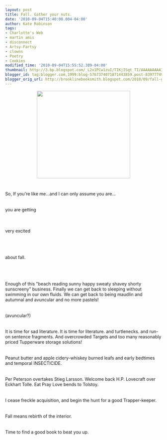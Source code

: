 ```yaml
---
layout: post
title: Fall. Gather your nuts.
date: '2010-09-04T15:40:00.004-04:00'
author: Kate Robinson
tags:
- Charlotte's Web
- martin amis
- disconnect
- Artsy-Fartsy
- clowns
- Poetry
- Cookies
modified_time: '2010-09-04T15:55:52.389-04:00'
thumbnail: http://3.bp.blogspot.com/_L2x1PCw1zuI/TIKjISqt_TI/AAAAAAAAAII/EMudVB56RMg/s72-c/pictures.jpg
blogger_id: tag:blogger.com,1999:blog-5767374071871443859.post-8397774904174388293
blogger_orig_url: http://brooklinebooksmith.blogspot.com/2010/09/fall-gather-your-nuts.html
---
```


<a href="http://3.bp.blogspot.com/_L2x1PCw1zuI/TIKjISqt_TI/AAAAAAAAAII/EMudVB56RMg/s1600/pictures.jpg"><img style="TEXT-ALIGN: center; MARGIN: 0px auto 10px; WIDTH: 300px; DISPLAY: block; HEIGHT: 281px; CURSOR: hand" id="BLOGGER_PHOTO_ID_5513148256700202290" border="0" alt="" src="http://3.bp.blogspot.com/_L2x1PCw1zuI/TIKjISqt_TI/AAAAAAAAAII/EMudVB56RMg/s400/pictures.jpg" /></a><br /><div>So, If you're like me...and I can only assume you are...</div><br /><div></div><br /><div>you are getting</div><br /><div></div><br /><div></div><br /><div>very excited</div><br /><div></div><br /><div></div><br /><div></div><br /><div>about fall.</div><br /><div></div><br /><div></div><br /><div></div><br /><div>Enough of this "beach reading sunny happy sweaty <span id="SPELLING_ERROR_0" class="blsp-spelling-error">shavey</span> shorty <span id="SPELLING_ERROR_1" class="blsp-spelling-error">sunscreeny</span>" business. Finally we can get back to sleeping <span id="SPELLING_ERROR_2" class="blsp-spelling-corrected">without</span> swimming in our own fluids. We can get back to being maudlin and autumnal and avuncular and no more pastels!</div><br /><div></div><br /><div>(avuncular?)</div><br /><div></div><br /><div>It is time for sad literature. It is time for literature. and turtlenecks. and run-on sentence fragments. And overcrowded Targets and too many reasonably priced <span id="SPELLING_ERROR_3" class="blsp-spelling-corrected">Tupperware</span> storage solutions!</div><br /><div></div><br /><div><span id="SPELLING_ERROR_4" class="blsp-spelling-corrected">Peanut butter</span> and apple <span id="SPELLING_ERROR_5" class="blsp-spelling-error">cidery</span>-whiskey burned leafs and early bedtimes and <span id="SPELLING_ERROR_6" class="blsp-spelling-corrected">temporal</span> <span id="SPELLING_ERROR_7" class="blsp-spelling-corrected">INSECTICIDE</span>.</div><br /><div></div><br /><div>Per Peterson overtakes <span id="SPELLING_ERROR_8" class="blsp-spelling-error">Stieg</span> <span id="SPELLING_ERROR_9" class="blsp-spelling-error">Larsson</span>. Welcome back H.P. Lovecraft over <span id="SPELLING_ERROR_10" class="blsp-spelling-error">Eckhart</span> <span id="SPELLING_ERROR_11" class="blsp-spelling-error">Tolle</span>. Eat Pray Love bends to Tolstoy.</div><br /><div></div><br /><div>I cease freckle <span id="SPELLING_ERROR_12" class="blsp-spelling-corrected">acquisition</span>, and begin the hunt for a good Trapper-keeper.</div><br /><div></div><br /><div>Fall means                                                                     rebirth of the interior. </div><br /><div></div><br /><div>Time to find a good book to beat you up.</div><br /><div></div><br /><div></div><br /><div></div><br /><div></div>